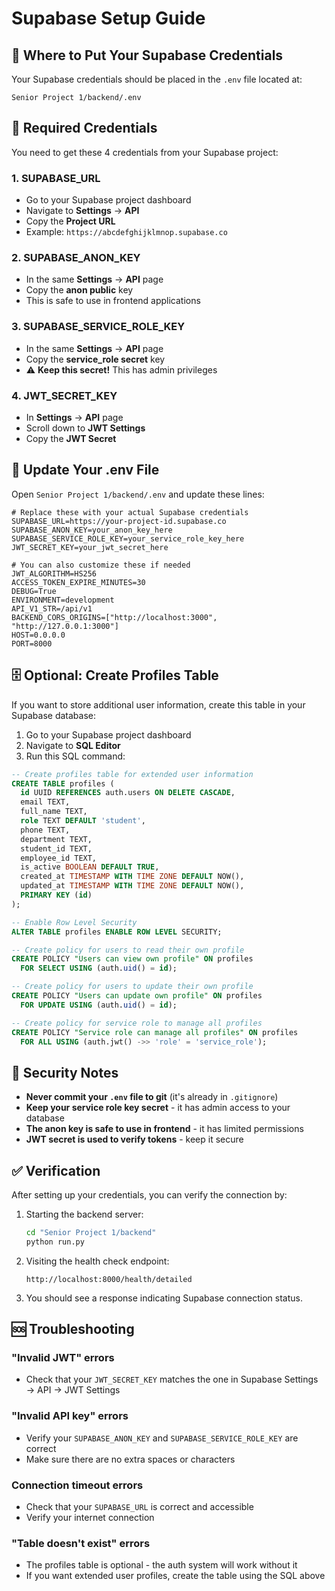 # Supabase Setup Guide

## 📁 Where to Put Your Supabase Credentials

Your Supabase credentials should be placed in the `.env` file located at:
```
Senior Project 1/backend/.env
```

## 🔑 Required Credentials

You need to get these 4 credentials from your Supabase project:

### 1. SUPABASE_URL
- Go to your Supabase project dashboard
- Navigate to **Settings** → **API**
- Copy the **Project URL**
- Example: `https://abcdefghijklmnop.supabase.co`

### 2. SUPABASE_ANON_KEY
- In the same **Settings** → **API** page
- Copy the **anon public** key
- This is safe to use in frontend applications

### 3. SUPABASE_SERVICE_ROLE_KEY
- In the same **Settings** → **API** page
- Copy the **service_role secret** key
- ⚠️ **Keep this secret!** This has admin privileges

### 4. JWT_SECRET_KEY
- In **Settings** → **API** page
- Scroll down to **JWT Settings**
- Copy the **JWT Secret**

## 📝 Update Your .env File

Open `Senior Project 1/backend/.env` and update these lines:

```env
# Replace these with your actual Supabase credentials
SUPABASE_URL=https://your-project-id.supabase.co
SUPABASE_ANON_KEY=your_anon_key_here
SUPABASE_SERVICE_ROLE_KEY=your_service_role_key_here
JWT_SECRET_KEY=your_jwt_secret_here

# You can also customize these if needed
JWT_ALGORITHM=HS256
ACCESS_TOKEN_EXPIRE_MINUTES=30
DEBUG=True
ENVIRONMENT=development
API_V1_STR=/api/v1
BACKEND_CORS_ORIGINS=["http://localhost:3000", "http://127.0.0.1:3000"]
HOST=0.0.0.0
PORT=8000
```

## 🗄️ Optional: Create Profiles Table

If you want to store additional user information, create this table in your Supabase database:

1. Go to your Supabase project dashboard
2. Navigate to **SQL Editor**
3. Run this SQL command:

```sql
-- Create profiles table for extended user information
CREATE TABLE profiles (
  id UUID REFERENCES auth.users ON DELETE CASCADE,
  email TEXT,
  full_name TEXT,
  role TEXT DEFAULT 'student',
  phone TEXT,
  department TEXT,
  student_id TEXT,
  employee_id TEXT,
  is_active BOOLEAN DEFAULT TRUE,
  created_at TIMESTAMP WITH TIME ZONE DEFAULT NOW(),
  updated_at TIMESTAMP WITH TIME ZONE DEFAULT NOW(),
  PRIMARY KEY (id)
);

-- Enable Row Level Security
ALTER TABLE profiles ENABLE ROW LEVEL SECURITY;

-- Create policy for users to read their own profile
CREATE POLICY "Users can view own profile" ON profiles
  FOR SELECT USING (auth.uid() = id);

-- Create policy for users to update their own profile
CREATE POLICY "Users can update own profile" ON profiles
  FOR UPDATE USING (auth.uid() = id);

-- Create policy for service role to manage all profiles
CREATE POLICY "Service role can manage all profiles" ON profiles
  FOR ALL USING (auth.jwt() ->> 'role' = 'service_role');
```

## 🔐 Security Notes

- **Never commit your `.env` file to git** (it's already in `.gitignore`)
- **Keep your service role key secret** - it has admin access to your database
- **The anon key is safe to use in frontend** - it has limited permissions
- **JWT secret is used to verify tokens** - keep it secure

## ✅ Verification

After setting up your credentials, you can verify the connection by:

1. Starting the backend server:
   ```bash
   cd "Senior Project 1/backend"
   python run.py
   ```

2. Visiting the health check endpoint:
   ```
   http://localhost:8000/health/detailed
   ```

3. You should see a response indicating Supabase connection status.

## 🆘 Troubleshooting

### "Invalid JWT" errors
- Check that your `JWT_SECRET_KEY` matches the one in Supabase Settings → API → JWT Settings

### "Invalid API key" errors
- Verify your `SUPABASE_ANON_KEY` and `SUPABASE_SERVICE_ROLE_KEY` are correct
- Make sure there are no extra spaces or characters

### Connection timeout errors
- Check that your `SUPABASE_URL` is correct and accessible
- Verify your internet connection

### "Table doesn't exist" errors
- The profiles table is optional - the auth system will work without it
- If you want extended user profiles, create the table using the SQL above